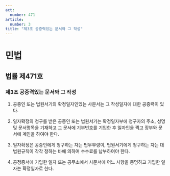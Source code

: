 ```yaml
---
act:
  number: 471
article:
  number: 3
title: "제3조 공증력있는 문서와 그 작성"
---
```

# 민법

## 법률 제471호

### 제3조 공증력있는 문서와 그 작성

1. 공증인 또는 법원서기의 확정일자인있는 사문서는 그 작성일자에 대한 공증력이 있다.

2. 일자확정의 청구를 받은 공증인 또는 법원서기는 확정일자부에 청구자의 주소, 성명 및 문서명목을 기재하고 그 문서에 기부번호를 기입한 후 일자인을 찍고 장부와 문서에 계인을 하여야 한다.

3. 일자확정은 공증인에게 청구하는 자는 법무부령이, 법원서기에게 청구하는 자는 대법원규칙이 각각 정하는 바에 의하여 수수료를 납부하여야 한다.

4. 공정증서에 기입한 일자 또는 공무소에서 사문서에 어느 사항을 증명하고 기입한 일자는 확정일자로 한다.
